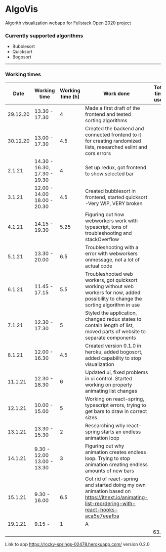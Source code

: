 # AlgoVis

Algorith visualization webapp for Fullstack Open 2020 project

### Currently supported algorithms

- Bubblesort
- Quicksort
- Bogosort

___

### Working times

| Date | Working time | Working time (h) | Work done | Total time used |
|------|--------------|------------------|-----------|-----------------|
| 29.12.20 | 13.30 - 17.30 | 4 | Made a first draft of the frontend and tested sorting algorithms | | 
| 30.12.20 | 13.00 - 17.30 | 4.5 | Created the backend and connected frontend to it for creating randomized lists, researched eslint and cors errors | | 
| 2.1.21 | 14.30 - 16.30, 17.30 - 19.30 | 4 | Set up redux, got frontend to show selected bar  | |
| 3.1.21 | 12.00 - 14.00 18.00 - 20.30 | 4.5 | Created bubblesort in frontend, started quicksort -Very WIP, VERY broken | |
| 4.1.21 | 14.15 - 19.30 | 5.25 | Figuring out how webworkers work with typescript, tons of troubleshooting and stackOverflow | |
| 5.1.21 | 13.30 - 20.00 | 6.5 | Troubleshooting with a error with webworkers onmessage, not a lot of actual code | |
| 6.1.21 | 11.45 - 17.15| 5.5 | Troubleshooted web workers, got quicksort working without web workers for now, added possibility to change the sorting algorithm in use |  |
| 7.1.21 | 12.30 - 17.30 | 5 | Styled the application, changed redux states to contain length of list, moved parts of website to separate components |  |
| 8.1.21 | 12.00 - 16.30 | 4.5 | Created version 0.1.0 in heroku, added bogosort, added capability to stop visualization | |
| 11.1.21 | 12.30 - 18.30| 6 | Updated ui, fixed problems in ui control. Started working on properly animating list changes |  |
| 12.1.21 | 10.00 - 15.00| 5 | Working on react-spring, typescript errors, trying to get bars to draw in correct sizes |  |
| 13.1.21 | 13.30 - 15.30 | 2 | Researching why react-spring starts an endless animation loop | |
| 14.1.21 | 9.30 - 12.00 13.00 - 13.30 | 3 | Figuring out why animation creates endless loop. Trying to stop animation creating endless amounts of new bars |  |
| 15.1.21 | 9.30 - 16.00 | 6.5 | Got rid of react-spring and started doing my own animation based on <https://itnext.io/animating-list-reordering-with-react-hooks-aca5e7eeafba> | |
| 19.1.21 | 9.15 - | 1 | A | |
|        |         |  |                                                                               | 63.5h |

Link to app <https://rocky-springs-02478.herokuapp.com/> version 0.2.0
